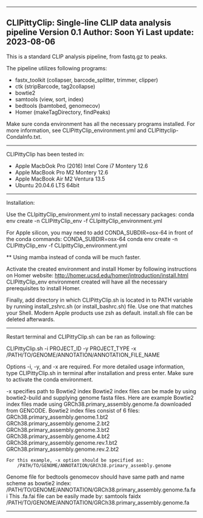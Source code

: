 -------------------------------------------------------------------------------------------------------------------
CLIPittyClip: Single-line CLIP data analysis pipeline
Version 0.1
Author: Soon Yi
Last update: 2023-08-06
-------------------------------------------------------------------------------------------------------------------
This is a standard CLIP analysis pipeline, from fastq.gz to peaks.

The pipeline utilizes following programs: 
 - fastx_toolkit (collapser, barcode_splitter, trimmer, clipper)
 - ctk (stripBarcode, tag2collapse)
 - bowtie2
 - samtools (view, sort, index)
 - bedtools (bamtobed, genomecov)
 - Homer (makeTagDirectory, findPeaks)

Make sure conda environment has all the necessary programs installed.
For more information, see CLIPittyClip_environment.yml and CLIPittyclip-CondaInfo.txt.

-------------------------------------------------------------------------------------------------------------------
CLIPittyClip has been tested in:
- Apple MacbOok Pro (2016) Intel Core i7 Montery 12.6
- Apple MacBook Pro M2 Montery 12.6
- Apple MacBook Air M2 Ventura 13.5
- Ubuntu 20.04.6 LTS 64bit

-------------------------------------------------------------------------------------------------------------------
Installation:

Use the CLIpittyClip_environment.yml to install necessary packages:
    conda env create -n CLIPittyClip_env -f CLIpittyClip_environment.yml

For Apple silicon, you may need to add CONDA_SUBDIR=osx-64 in front of the conda commands:
    CONDA_SUBDIR=osx-64 conda env create -n CLIPittyClip_env -f CLIpittyClip_environment.yml

** Using mamba instead of conda will be much faster.

Activate the created environment and install Homer by following instructions on Homer website:
    http://homer.ucsd.edu/homer/introduction/install.html
    CLIPittyClip_env environment created will have all the necessary prerequisites to install Homer.

Finally, add directory in which CLIPittyClip.sh is located in to PATH variable by running install_zshrc.sh (or install_bashrc.sh) file.
    Use one that matches your Shell. Modern Apple products use zsh as default.
    install.sh file can be deleted afterwards.

-------------------------------------------------------------------------------------------------------------------
Restart terminal and CLIPittyClip.sh can be ran as following:

CLIPittyClip.sh -i PROJECT_ID -y PROJECT_TYPE -x /PATH/TO/GENOME/ANNOTATION/ANNOTATION_FILE_NAME

Options -i, -y, and -x are required.
    For more detailed usage information, type CLIPittyClip.sh in terminal after installation and press enter.
    Make sure to activate the conda environment.

-x specifies path to Bowtie2 index
    Bowtie2 index files can be made by using bowtie2-build and supplying genome fasta files.
        Here are example Bowtie2 index files made using GRCh38.primary_assembly.genome.fa downloaded from GENCODE.
    Bowtie2 index files consist of 6 files: 
        GRCh38.primary_assembly.genome.1.bt2
        GRCh38.primary_assembly.genome.2.bt2
        GRCh38.primary_assembly.genome.3.bt2
        GRCh38.primary_assembly.genome.4.bt2
        GRCh38.primary_assembly.genome.rev.1.bt2
        GRCh38.primary_assembly.genome.rev.2.bt2

    For this example, -x option should be specified as:
        /PATH/TO/GENOME/ANNOTATION/GRCh38.primary_assembly.genome

Genome file for bedtools genomecov should have same path and name scheme as bowtie2 index: 
    /PATH/TO/GENOME/ANNOTATION/GRCh38.primary_assembly.genome.fa.fai
    This .fa.fai file can be easily made by: 
        samtools faidx /PATH/TO/GENOME/ANNOTATION/GRCh38.primary_assembly.genome.fa

-------------------------------------------------------------------------------------------------------------------



